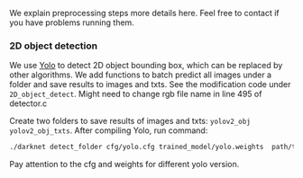 
We explain preprocessing steps more details here. Feel free to contact if you have problems running them.


### 2D object detection
We use [Yolo](https://pjreddie.com/darknet/yolo/) to detect 2D object bounding box, which can be replaced by other algorithms. We add functions to batch predict all images under a folder and save results to images and txts. See the modification code under ```2D_object_detect```. Might need to change rgb file name in line 495 of detector.c


Create two folders to save results of images and txts:  ```yolov2_obj```  ```yolov2_obj_txts```. After compiling Yolo, run command:

```bash
./darknet detect_folder cfg/yolo.cfg trained_model/yolo.weights  path/to/rgb path/to/yolov2_obj -thresh 0.25
```

Pay attention to the cfg and weights for different yolo version.
